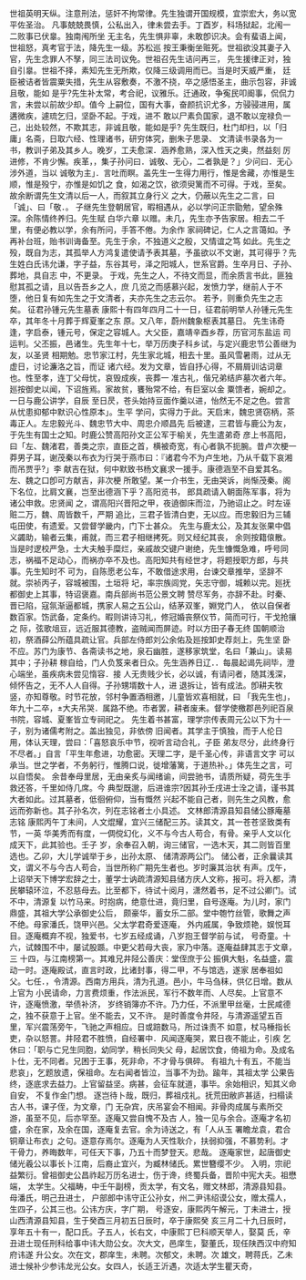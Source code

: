 <!-- { "loadSidebar": true } -->
世祖英明天纵。注意刑法，惩奸不拘常律。先生独谓开国规模，宜崇宏大，务以宽平佐圣治。
凡事兢兢畏慎，公私出入，律未尝去手。丁酉岁，科场狱起，北闱一二败事已伏辠。独南闱所坐
无主名，先生惧非辜，未敢卽识决。会有蜚语上闻，世祖怒，真考官于法，降先生一级。苏松巡
按王秉衡坐赃死。世祖欲没其妻子入官，先生念罪人不孥，同三法司议免。世祖召先生诘问再三，
先生援律正对，独自引辠。世祖不择，素知先生无所欺，仅降三级调用而已。当是时天威严重，
廷臣被诘者皆震粟失措，先生从容敷奏，不激不挠，卒之感悟圣主，曲示包容，非诚且敬，能如
是乎?先生补太常，考合祀，议雅乐。迁通政，争寃民叩阍事，侃侃力言，未尝以前故少却。值今
上嗣位，国有大事，奋颜抗识尤多，方骎骎进用，属遘微疾，遽琉乞归，坚卧不起。于戏，进不
敢以尸素负国家，退不敢以宠禄负一己，出处较然，不欺其志，非诚且敬，能如是乎?
先生既归，杜门却扫，以「归庸」名斋，日取六经、性理诸书，研穷体究，删朱子思录、
文清读书录各为一书，教训子弟及其乡人。晚岁，工夫愈深．涵养愈熟，深入性天之奥，然益刻
厉进修，不肯少懈。疾革，，集子孙问曰．诚敬、无心，二者孰是？」少问曰．无心涉外道，当以
诚敬为主」．言吐而瞑。盖先生一生得力用行，惟是舍藏，亦惟是生顺，惟是殁宁，亦惟是如饥之
食，如渴之饮，欲须臾篱而不可得。于戏，至矣。故余断谓先生文清以后一人，而叙其立身行义
之大，仍蔽以先生之二言，曰「诚」、曰「敬．。
子继先生登朝居官，暇相遇从，必以学问正宗勖勉，望余殊深。余陈情终养归。先生赋
白华六章
以赠。未几，先生亦予告家居。相去二千里，有便必教以学，余有所问，手答不倦。为余作
家祠碑记，仁人之言蔼如。予再补台班，贻书训诲备至。先生于余，不独道义之殷，又情谊之笃
如此。先生之殁，既自为志，其孤举人方鸿复遣使请予表其墓，予虽欲以不文谢，其可得乎？先
生姓白氏讳允谦，字子益，东谷其号，泽之阳城人，世系官爵。生卒月日、子孙、葬地，具自志
中，不更录。
于戏，先生之人，不待文而显，而余质言书此，匪独慰其孤之请，且以告吾乡之人，庶
几览之而感慕兴起，发愤力学，继前人于不堕，他日复有如先生之于文清者，夫亦先生之志云尔。
若予，则重负先生之志矣。
征君孙锺元先生墓表
康熙十有四年四月二十一日，征君前明举人孙锺元先生卒，其年冬十月葬于辉夏峯之东
原。又八年，蔚州魏象枢表其墓日。
先生讳奇逢，字启泰，锺元号，保定之容城人。大父臣，嘉靖辛酉乡荐，历官河东盐运
司运判。父丕振，邑诸生。先生年十七，举万历庚子科乡试，与定兴鹿忠节公善继为友，以圣贤
相期勉。忠节家江村，先生家北城，相去十里。虽风雪暑雨，过从无虚日，讨论濂洛之旨，而证
诸六经。发为文章，皆自抒心得，不屑屑训诂词章也。性至孝，连丁父母忧，哀毁成疾，丧葬一
准古礼，偕兄弟结庐墓次者六年。廵按御史以闻，下诏旌焉。家故贫，饔殆常不给，有巨室以金
粟馈者，婉却之。一日与鹿公讲学，自辰
至日昃，苍头始持豆面作羹以进，怡然无不足之色。尝言从忧患抑郁中默识心性原本」。生平
学问，实得力于此。天启末，魏忠贤窃柄，茶毒正人。左忠毅光斗、魏忠节大中、周忠介顺昌先
后被逮，三君皆与鹿公为友，于先生有国士之知。时鹿公赞高阳孙文正公军于榆关，先生遣弟奇
彦上书高阳，曰「左、魏渚君，善类之宗，直臣之首，横被奇宽，有心者孰不扼腕。昔卢次梗一
莽男子耳，谢茂秦以布衣为行哭于燕市曰：『诸君今不为卢生地，乃从千载下哀湘而吊贾乎?」李
献吉在狱，何中默致书杨文襄求一援手。康德涵至不自爱其名。左、魏之口卽可方献吉，非次梗
所敢望。某一介书生，无由哭诉，尚惭茂秦。阁下名位，比肩文襄，岂至出德涵下乎？高阳览书，
郎具疏请入朝面陈军事，将为诸公申救。忠贤闻
之，谓高阳兴晋阳之甲，夜遶御床而泣，乃驰诏止之。时左诬赃二万，魏、周皆数千，严期
追比，三君子皆清白吏，无以应。而忠毅旧为三辅屯田使，有遗爱。又尝督学畿内，门下士甚众。
先生与鹿太公，及其友张果中倡义蠲助，输者云集，甫就，而三君子相继拷死。则又经纪其丧，
余则按籍偯散。当是时逻校严急，士大夫触手糜烂，亲戚故交键户谢绝，先生慷慨急难，呼号同
志，祸福不足动心，而祸亦卒不及也。高阳知共有经世才，将题授职方郎，与共事。先生知时不
可为，自陈愿老公车，不敢借途求用，台谏交章推举，坚辞不就。崇祯丙子，容城被围，土垣将
圮，率宗族闾党，矢志守御，城赖以完。廵抚都御史上其事，特诏褒嘉。南兵部尚书范公景文聘
赞尽军务，亦辞不赴。时秦、晋已陷，寇氛渐逼都城，携家人易之五公山，结茅双峯，婣党门人，
依以自保者数百家。饬武备，定条约。暇则讲诗习礼，修冠婚丧祭仪节，简而可行，干戈抢攘之
际，弦歌俎豆，远近服其德教，盗贼闻而屏迹。时以方田子春无终
国朝顺治初，祭酒薛公所蕴具疏让官。兵部左侍郎刘公余佑及廵按卸史荐剡上，先生坚
卧不应。苏门为康节、各斋读书之地，泉石幽胜，遂移家筑堂，名曰「兼山」。读易其中；子孙耕
稼自给，门人负笈来者日众。先生涵养日辽．．每晨起谒先祠毕，澄心端坐，虽疾病未尝见惰容．接
人无贵贱少长，必以诚，有请问者，随其浅深，倾怀告之，无不人人自得。子孙甥壻数十人，进
退拆让，皆有成法。卽耕夫牧竖，亦知尊敬。时节花放，邻村争置酒相邀，儿童皆欢喜相就，曰
「我先生也」，年九十二卒，±大夫吊哭．属路不绝。市者罢，耕者废耒。督学使檄郡邑列祀百泉
书院，容城、夏峯皆立专祠祀之。
先生着书甚富，理学宗传表周元公以下为十一子，别为诸儒考附之。盖出独见，非依傍
旧闻者。其学主于慎独，而于人伦日用，体认天理，尝曰：「喜怒哀乐中节，视听言动合礼，子臣
弟友尽分，此终身行不尽者。」自言「平生年愈进，功愈密。天理二字，是千圣心传，非语言文字
可以承当。世之学者，不务躬行，惟腾口说，徙增藩篱，于道热补。」体先生之言，可以自悟矣。
余昔奉母里居，无由亲炙与闻绪谕，间尝驰书，请质所疑，荷先生手救还答，千里如侍几席。今
典型既邈，后进谁宗?因其孙壬戌进士洤之请，谨书其大者如此。过其墓者，低徊俯仰，当有慨然
兴起不能自己者，则先生之风教，愈远而弥新也。其子孙名次，列在志铭者土小具述。
文林郎清源县知县储公豚庵墓志铭
康熙丙午丁未间，人文焜耀，宜兴三储配三苏。读其文，其一苍苍坚致类有节，一英
华美秀而有度，一倜傥幻化，义不与今古人苟合，有骨。亲乎人文以化成天下，此其验也。壬子
岁，余奉召入朝，询三储官，一选木天，其二则皆百里选也。乙卯，大儿学诚举于乡，出孙太原、
储清源两公门。
储公者，正余曩读其文，谓义不与今古人苟合，当世所称广期先生者也。岁时廉其治状
有声。戊午，上诏举天下博学宏辞之士，董学士讷疏清源知县储方庆人文称，报可。将入都，清
民攀辕环泣，不忍慈母去。比至都下，待试十阅月，潇然着书，足不过公卿门。试不中，清源复
以竹马来。时抱病，绝意仕进，竟归里，自号逐庵。为儿时，家门鼎盛，其祖大学公承御史公后，
颇豪华，蓄女乐二部。堂中匏竹丝管，歌舞之声不绝。母家潘氏，饶甲兴邑。父太学君奇爱逐庵，
外内戚属，争致烦艳，娱悦耳目。逐庵概弃不视，独爱书，七岁五经成诵，八岁抱王督学前与试，
号奇童。十六，试棘围不中，屡试股踬。中更父若母大丧，家乃中落。逐庵益肆其志于文章，三
十四，与江南榜第一。其难兄井陉公善庆：堂侄庶于公
振俱大魁，名益盛，震动一时。逐庵殿试，直言时政，比诸封事，得二甲，不与馆选，遂家
居奉祖如父。七任．，令清源。西南方用兵，清为孔道。邑小，牛马刍秣，供亿日增。数从上官为
小民请命，力言费烦重，作法派民，军行不数年而、人尽矣。上官意不许，逐庵愤激，举债补济，
岁终销簿亦不许。乃力任，不派里甲丝毫，士民咸德之，独不获意于上官。坐不能去，又不许。
是时善度令井陉，与清源遥望五百里，军兴震荡旁午，飞驰之声相应。日或踣数马，所过诛责不
如意，杖马棰指长吏，杂以怒詈。井陉君不胜愤，自经署中．风闻逐庵哭，累日夜不能止，引疾
乞休曰：「职与亡兄生同胞，幼同学，稍长同失父
母，起居饮食，倚祖为命。及成名卜仕，无不同者。兄困于王事，死非命，不才骨与俱碎。
有祖九十有五，不能当悲哀」，乞题放遗，保祖命。左右闻者皆泣，当事不为劲。踰年，其祖太学
公果告终，逐底求去益力。上官留益坚。病甚，会征车就道，事毕。余始相识，知其义命自安，
不复作金门想。
逐岂待卜哉，既归，葬祖戍礼。抚荒田敝庐甚适，扫榻读古人书，课子侄，为文章，门
无杂宾，庆吊宴会不相闻。非骨肉成属与素所交游，虽至不见，后亦罕至。逐庵又尝自愧不及古
人，独一见与余合。逐庵才名初盛，余在家，及余在国，逐庵复去官。余为诗送之，有「人从玉
署瞻龙袁，君合铜章让布衣」之句。逐意存焉尔。逐庵为人天性耿介，扶弱抑强，不慕势利。才
干骨力，养晦数年，可任天下事，乃五十而梦登天。悲哉。
逐庵家世，起唐御史储光羲公以事长卜江南，后裔止宜兴，为臧林储氏。累世簪缨不少。
入明，宗祀益繁衍。曾祖御史公昌祚起万历名进士，伤于谗，终蜀兵备，晋阶中宪大夫。祖懋端，
太学生。父福畴，中壬午副榜，贡太学，有文名，赠文林郎，清源县知县。母潘氏，明己丑进士，
户部郎中讳守正公孙女，州二尹讳绍谟公女，赠太孺人，生四子，公其三也。公讳方庆，字广期，
号逐安，康熙丙午解元，丁未进士，授山西清源县知县，生于癸酉三月初五日辰时，卒于康熙癸
亥三月二十九日辰时，享年五十有一，配口氏。子五人，长右文，中康熙丁巳科顺天举人，娶莫
氏，辛丑进士现任刑科给事中讳大勋公女。次大文，邑庠生，娶董氏，现任陕西汉中府知府讳遂
升公女。次在文，郡庠生，未聘。次郁文，未聘。次
雄文，聘蒋氏，乙未进士候补少参讳龙光公女。女四人，长适王沂遇，次适太学生瞿天奇，
